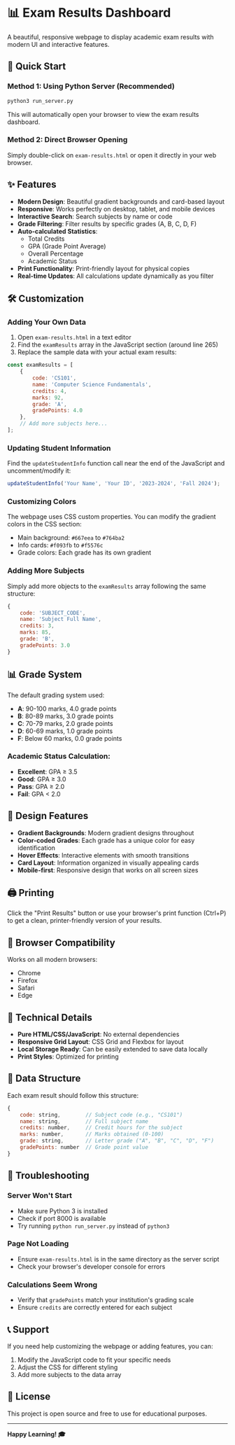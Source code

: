 # 📊 Exam Results Dashboard

A beautiful, responsive webpage to display academic exam results with modern UI and interactive features.

## 🚀 Quick Start

### Method 1: Using Python Server (Recommended)
```bash
python3 run_server.py
```
This will automatically open your browser to view the exam results dashboard.

### Method 2: Direct Browser Opening
Simply double-click on `exam-results.html` or open it directly in your web browser.

## ✨ Features

- **Modern Design**: Beautiful gradient backgrounds and card-based layout
- **Responsive**: Works perfectly on desktop, tablet, and mobile devices
- **Interactive Search**: Search subjects by name or code
- **Grade Filtering**: Filter results by specific grades (A, B, C, D, F)
- **Auto-calculated Statistics**: 
  - Total Credits
  - GPA (Grade Point Average)
  - Overall Percentage
  - Academic Status
- **Print Functionality**: Print-friendly layout for physical copies
- **Real-time Updates**: All calculations update dynamically as you filter

## 🛠️ Customization

### Adding Your Own Data

1. Open `exam-results.html` in a text editor
2. Find the `examResults` array in the JavaScript section (around line 265)
3. Replace the sample data with your actual exam results:

```javascript
const examResults = [
    { 
        code: 'CS101', 
        name: 'Computer Science Fundamentals', 
        credits: 4, 
        marks: 92, 
        grade: 'A', 
        gradePoints: 4.0 
    },
    // Add more subjects here...
];
```

### Updating Student Information

Find the `updateStudentInfo` function call near the end of the JavaScript and uncomment/modify it:

```javascript
updateStudentInfo('Your Name', 'Your ID', '2023-2024', 'Fall 2024');
```

### Customizing Colors

The webpage uses CSS custom properties. You can modify the gradient colors in the CSS section:

- Main background: `#667eea` to `#764ba2`
- Info cards: `#f093fb` to `#f5576c`
- Grade colors: Each grade has its own gradient

### Adding More Subjects

Simply add more objects to the `examResults` array following the same structure:

```javascript
{
    code: 'SUBJECT_CODE',
    name: 'Subject Full Name',
    credits: 3,
    marks: 85,
    grade: 'B',
    gradePoints: 3.0
}
```

## 📊 Grade System

The default grading system used:
- **A**: 90-100 marks, 4.0 grade points
- **B**: 80-89 marks, 3.0 grade points  
- **C**: 70-79 marks, 2.0 grade points
- **D**: 60-69 marks, 1.0 grade points
- **F**: Below 60 marks, 0.0 grade points

### Academic Status Calculation:
- **Excellent**: GPA ≥ 3.5
- **Good**: GPA ≥ 3.0
- **Pass**: GPA ≥ 2.0
- **Fail**: GPA < 2.0

## 🎨 Design Features

- **Gradient Backgrounds**: Modern gradient designs throughout
- **Color-coded Grades**: Each grade has a unique color for easy identification
- **Hover Effects**: Interactive elements with smooth transitions
- **Card Layout**: Information organized in visually appealing cards
- **Mobile-first**: Responsive design that works on all screen sizes

## 🖨️ Printing

Click the "Print Results" button or use your browser's print function (Ctrl+P) to get a clean, printer-friendly version of your results.

## 📱 Browser Compatibility

Works on all modern browsers:
- Chrome
- Firefox
- Safari
- Edge

## 🔧 Technical Details

- **Pure HTML/CSS/JavaScript**: No external dependencies
- **Responsive Grid Layout**: CSS Grid and Flexbox for layout
- **Local Storage Ready**: Can be easily extended to save data locally
- **Print Styles**: Optimized for printing

## 📝 Data Structure

Each exam result should follow this structure:

```javascript
{
    code: string,        // Subject code (e.g., "CS101")
    name: string,        // Full subject name
    credits: number,     // Credit hours for the subject
    marks: number,       // Marks obtained (0-100)
    grade: string,       // Letter grade ("A", "B", "C", "D", "F")
    gradePoints: number  // Grade point value
}
```

## 🚨 Troubleshooting

### Server Won't Start
- Make sure Python 3 is installed
- Check if port 8000 is available
- Try running `python run_server.py` instead of `python3`

### Page Not Loading
- Ensure `exam-results.html` is in the same directory as the server script
- Check your browser's developer console for errors

### Calculations Seem Wrong
- Verify that `gradePoints` match your institution's grading scale
- Ensure `credits` are correctly entered for each subject

## 📞 Support

If you need help customizing the webpage or adding features, you can:
1. Modify the JavaScript code to fit your specific needs
2. Adjust the CSS for different styling
3. Add more subjects to the data array

## 📄 License

This project is open source and free to use for educational purposes.

---

**Happy Learning! 🎓**